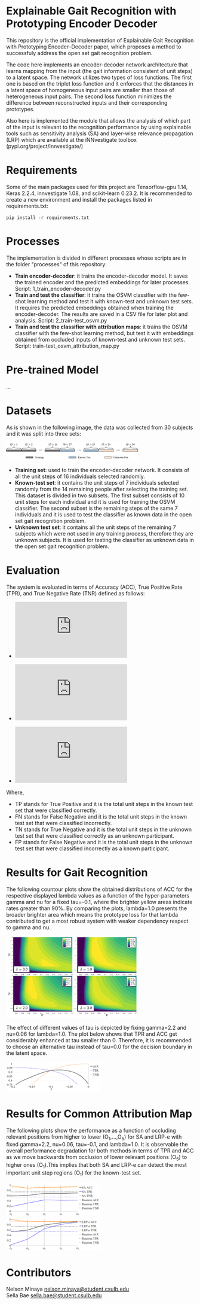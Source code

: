 # Explainable Gait Recognition with Prototyping Encoder Decoder
This repository is the official implementation of Explainable Gait Recognition with Prototyping Encoder–Decoder paper, which proposes a method to successfuly address the open set gait recognition problem.

The code here implements an encoder-decoder network architecture that learns mapping from the input (the gait information consistent of unit steps) to a latent space. The network utilizes two types of loss functions. The first one is based on the triplet loss function and it enforces that the distances in a latent space of homogeneous input pairs are smaller than those of heterogeneous input pairs. The second loss function minimizes the difference between reconstructed inputs and their corresponding prototypes. 

Also here is implemented the module that allows the analysis of which part of the input is relevant to the recognition performance by using explainable tools such as sensitivity analysis (SA) and layer-wise relevance propagation (LRP) which are available at the iNNvestigate toolbox (pypi.org/project/innvestigate/)

# Requirements
Some of the main packages used for this project are Tensorflow-gpu 1.14, Keras 2.2.4, innvestigate 1.08, and scikit-learn 0.23.2.
It is recommended to create a new environment and install the packages listed in requirements.txt:
```
pip install -r requirements.txt
```

# Processes
The implementation is divided in different processes whose scripts are in the folder "processes" of this repository:

- <b>Train encoder-decoder</b>: it trains the encoder-decoder model. It saves the trained encoder and the predicted embeddings for later processes. Script: 1_train_encoder-decoder.py
- <b>Train and test the classifier</b>: it trains the OSVM classifier with the few-shot learning method and test it with known-test and unknown test sets. It requires the predicted embeddings obtained when training the encoder-decoder. The results are saved in a CSV file for later plot and analysis. Script: 2_train-test_osvm.py
- <b>Train and test the classifier with attribution maps</b>: it trains the OSVM classifier with the few-shot learning method, but test it with embeddings obtained from occluded inputs of known-test and unknown test sets. Script: train-test_osvm_attribution_map.py

# Pre-trained Model
...


# Datasets
As is shown in the following image, the data was collected from 30 subjects and it was split into three sets: 

<img src="images/split.png" width="70%">

- <b>Training set</b>: used to train the encoder-decoder network. It consists of all the unit steps of 16 individuals selected randomly.
- <b>Known-test set</b>: it contains the unit steps of 7 individuals selected randomly from the 14 remaining people after selecting the training set. This dataset is divided in two subsets. The first subset consists of 10 unit steps for each individual and it is used for training the OSVM classifier. The second subset is the remaining steps of the same 7 individuals and it is used to test the classifier as known data in the open set gait recognition problem.
- <b>Unknown test set</b>: it contains all the unit steps of the remaining 7 subjects which were not used in any training process, therefore they are unknown subjects. It is used for testing the classifier as unknown data in the open set gait recognition problem.


# Evaluation
The system is evaluated in terms of Accuracy (ACC), True Positive Rate (TPR), and True Negative Rate (TNR) defined as follows:

- ![equation one](https://latex.codecogs.com/gif.latex?%5Cinline%20%5Cdpi%7B100%7D%20%5Csmall%20ACC%20%3D%20%5Cfrac%7BTP%20&plus;%20TN%7D%7BTP%20&plus;%20FN%20&plus;%20TN%20&plus;%20FP%7D)

- ![equation two](https://latex.codecogs.com/gif.latex?%5Cinline%20%5Cdpi%7B100%7D%20%5Csmall%20TPR%3D%20%5Cfrac%7BTP%7D%7BTP%20&plus;%20FN%7D)

- ![equation three](https://latex.codecogs.com/gif.latex?%5Cinline%20%5Cdpi%7B100%7D%20%5Csmall%20TNR%3D%20%5Cfrac%7BTN%7D%7BTN%20&plus;%20FP%7D)

Where, 
- TP stands for True Positive and it is the total unit steps in the known test set that were classified correctly. 
- FN stands for False Negative and it is the total unit steps in the known test set that were classified incorrectly. 
- TN stands for True Negative and it is the total unit steps in the unknown test set that were classified correctly as an unknown participant.
- FP stands for False Negative and it is the total unit steps in the unknown test set that were classified incorrectly as a known participant.

# Results for Gait Recognition

The following countour plots show the obtained distributions of ACC for the respective displayed lambda values as a function of the hyper-parameters gamma and nu for a fixed tau=-0.1, where the brighter yellow areas indicate rates greater than 90%. By comparing the plots, lambda=1.0 presents the broader brighter area which means the prototype loss for that lambda contributed to get a most robust system with weaker dependency respect to gamma and nu. 

<img src="images/acc-lambda-v.png" width="70%">

The effect of different values of tau is depicted by fixing gamma=2.2 and nu=0.06 for lambda=1.0. The plot below shows that TPR and ACC get considerably enhanced at tau smaller than 0. Therefore, it is recommended to choose an alternative tau instead of tau=0.0 for the decision boundary in the latent space.

<img src="images/tau.png" width="50%">

# Results for Common Attribution Map

The following plots show the performance as a function of occluding relevant positions from higher to lower (O<sub>1</sub>,...,O<sub>5</sub>) for SA and LRP-e with fixed gamma=2.2, nu=0.06, tau=-0.1, and lambda=1.0. It is observable  the overall performance degradation for both methods in terms of TPR and ACC as we move backwards from occlusion of lower relevant positions (O<sub>5</sub>) to higher ones (O<sub>1</sub>).This implies that both SA and LRP-e can detect the most important unit step regions (O<sub>1</sub>) for the known-test set.

<img src="images/sa.png" width="50%">
<img src="images/lrp.png" width="50%">



# Contributors
Nelson Minaya nelson.minaya@student.csulb.edu <br/>
Sella Bae sella.bae@student.csulb.edu <br/>

